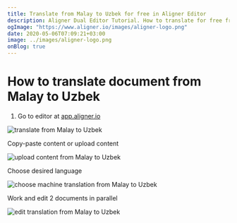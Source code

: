 ```yaml
---
title: Translate from Malay to Uzbek for free in Aligner Editor
description: Aligner Dual Editor Tutorial. How to translate for free from Malay to Uzbek. Aligner is multilingual document management platform. 
ogImage: "https://www.aligner.io/images/aligner-logo.png"
date: 2020-05-06T07:09:21+03:00
image: ../images/aligner-logo.png
onBlog: true
---
```


# How to translate document from Malay to Uzbek

1. Go to editor at [app.aligner.io](https://app.aligner.io "Aligner App web page")

![translate from Malay to Uzbek](../aligner-blank-editor.png "translate from Malay to Uzbek")

Copy-paste content or upload content

![upload content from Malay to Uzbek](../aligner-uploaded-document.png "upload content from Malay to Uzbek")

Choose desired language

![choose machine translation from Malay to Uzbek](../aligner-language-dropdown.png "choose machine translation from Malay to Uzbek")

Work and edit 2 documents in parallel

![edit translation from Malay to Uzbek](../aligner-double-sitded-editor.png "edit translation from Malay to Uzbek")

